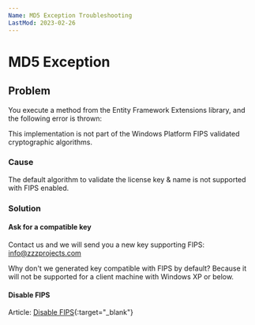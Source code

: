 ```yaml
---
Name: MD5 Exception Troubleshooting
LastMod: 2023-02-26
---
```


# MD5 Exception

## Problem

You execute a method from the Entity Framework Extensions library, and the following error is thrown:

This implementation is not part of the Windows Platform FIPS validated cryptographic algorithms.

### Cause

The default algorithm to validate the license key & name is not supported with FIPS enabled.

### Solution

#### Ask for a compatible key

Contact us and we will send you a new key supporting FIPS: <a href="mailto:info@zzzprojects.com">info@zzzprojects.com</a>

Why don't we generated key compatible with FIPS by default? Because it will not be supported for a client machine with Windows XP or below.

#### Disable FIPS

Article: [Disable FIPS](https://docs.trendmicro.com/all/ent/sc/v3.0/en-US/cmcolh/t_fips.html){:target="_blank"}
